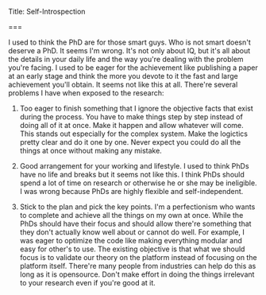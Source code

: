 Title: Self-Introspection

===

I used to think the PhD are for those smart guys. Who is not smart doesn't deserve a PhD. It seems I'm wrong. It's not only about IQ, but it's all about the details in your daily life and the way you're dealing with the problem you're facing. I used to be eager for the achievement like publishing a paper at an early stage and think the more you devote to it the fast and large achievement you'll obtain. It seems not like this at all. There're several problems I have when exposed to the research:

1. Too eager to finish something that I ignore the objective facts that exist during the process. You have to make things step by step instead of doing all of it at once. Make it happen and allow whatever will come. This stands out especially for the complex system. Make the logictics pretty clear and do it one by one. Never expect you could do all the things at once without making any mistake. 

2. Good arrangement for your working and lifestyle. I used to think PhDs have no life and breaks but it seems not like this. I think PhDs should spend a lot of time on research or otherwise he or she may be ineligible. I was wrong because PhDs are highly flexible and self-independent.

3. Stick to the plan and pick the key points. I'm a perfectionism who wants to complete and achieve all the things on my own at once. While the PhDs should have their focus and should allow there're something that they don't actually know well about or cannot do well. For example, I was eager to optimize the code like making everything modular and easy for other's to use. The existing objective is that what we should focus is to validate our theory on the platform instead of focusing on the platform itself. There're many people from industries can help do this as long as it is opensource. Don't make effort in doing the things irrelevant to your research even if you're good at it.
    


